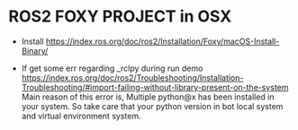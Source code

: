 # ROS2 FOXY PROJECT in OSX
- Install
https://index.ros.org/doc/ros2/Installation/Foxy/macOS-Install-Binary/


- If get some err regarding _rclpy during run demo
https://index.ros.org/doc/ros2/Troubleshooting/Installation-Troubleshooting/#import-failing-without-library-present-on-the-system
Main reason of this error is, Multiple python@x has been installed in your system.
So take care that your python version in bot local system and virtual environment system.